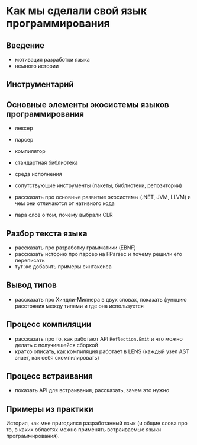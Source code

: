 Как мы сделали свой язык программирования
=========================================

Введение
--------

- мотивация разработки языка
- немного истории

Инструментарий
--------------

## Основные элементы экосистемы языков программирования

- лексер
- парсер
- компилятор
- стандартная библиотека
- среда исполнения
- сопутствующие инструменты (пакеты, библиотеки, репозитории)

- рассказать про основные развитые экосистемы (.NET, JVM, LLVM) и чем они
  отличаются от нативного кода

- пара слов о том, почему выбрали CLR

## Разбор текста языка

- рассказать про разработку грамматики (EBNF)
- рассказать историю про парсер на FParsec и почему решили его переписать
- тут же добавить примеры синтаксиса

## Вывод типов

- рассказать про Хиндли-Милнера в двух словах, показать функцию расстояния между
  типами и где она используется

## Процесс компиляции

- рассказать про то, как работают API `Reflection.Emit` и что можно делать с
  получившейся сборкой
- кратко описать, как компиляция работает в LENS (каждый узел AST знает, как
  себя скомпилировать)

## Процесс встраивания

- показать API для встраивания, рассказать, зачем это нужно

## Примеры из практики

История, как мне пригодился разработанный язык (и общие слова про то, в каких
областях можно применять встраиваемые языки программирования).

